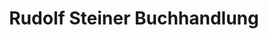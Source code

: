 ---
title: "Rudolf Steiner Buchhandlung"
url: /hamburg/rudolf-steiner-buchhandlung/
shop: Bücher
---